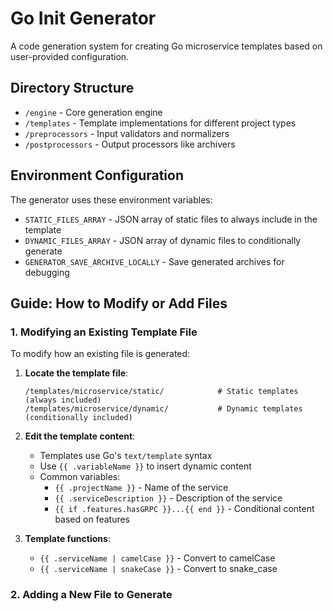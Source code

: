 # Go Init Generator

A code generation system for creating Go microservice templates based on user-provided configuration.

## Directory Structure

- `/engine` - Core generation engine
- `/templates` - Template implementations for different project types
- `/preprocessors` - Input validators and normalizers
- `/postprocessors` - Output processors like archivers

## Environment Configuration

The generator uses these environment variables:

- `STATIC_FILES_ARRAY` - JSON array of static files to always include in the template
- `DYNAMIC_FILES_ARRAY` - JSON array of dynamic files to conditionally generate
- `GENERATOR_SAVE_ARCHIVE_LOCALLY` - Save generated archives for debugging

## Guide: How to Modify or Add Files

### 1. Modifying an Existing Template File

To modify how an existing file is generated:

1. **Locate the template file**:
   ```
   /templates/microservice/static/            # Static templates (always included)
   /templates/microservice/dynamic/           # Dynamic templates (conditionally included)
   ```

2. **Edit the template content**:
   - Templates use Go's `text/template` syntax
   - Use `{{ .variableName }}` to insert dynamic content
   - Common variables:
     - `{{ .projectName }}` - Name of the service
     - `{{ .serviceDescription }}` - Description of the service
     - `{{ if .features.hasGRPC }}...{{ end }}` - Conditional content based on features

3. **Template functions**:
   - `{{ .serviceName | camelCase }}` - Convert to camelCase
   - `{{ .serviceName | snakeCase }}` - Convert to snake_case

### 2. Adding a New File to Generate

